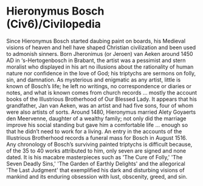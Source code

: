# Hieronymus Bosch (Civ6)/Civilopedia

Since Hieronymus Bosch started daubing paint on boards, his Medieval visions of heaven and hell have shaped Christian civilization and been used to admonish sinners. Born Jheronimus (or Jeroen) van Aeken around 1450 AD in ‘s-Hertogenbosch in Brabant, the artist was a pessimist and stern moralist who displayed in his art no illusions about the rationality of human nature nor confidence in the love of God; his triptychs are sermons on folly, sin, and damnation.
As mysterious and enigmatic as any artist, little is known of Bosch’s life; he left no writings, no correspondence or diaries or notes, and what is known comes from church records … mostly the account books of the Illustrious Brotherhood of Our Blessed Lady. It appears that his grandfather, Jan van Aeken, was an artist and had five sons, four of whom were also artists of sorts. Around 1480, Hieronymus married Alety Goyaerts den Meervenne, daughter of a wealthy family; not only did the marriage improve his social standing but gave him a comfortable life … enough so that he didn’t need to work for a living. An entry in the accounts of the Illustrious Brotherhood records a funeral mass for Bosch in August 1516.
Any chronology of Bosch’s surviving painted triptychs is difficult because, of the 35 to 40 works attributed to him, only seven are signed and none dated. It is his macabre masterpieces such as 'The Cure of Folly,' 'The Seven Deadly Sins,' 'The Garden of Earthly Delights' and the allegorical 'The Last Judgment' that exemplified his dark and disturbing visions of mankind and its enduring obsession with lust, obscenity, greed, and sin.